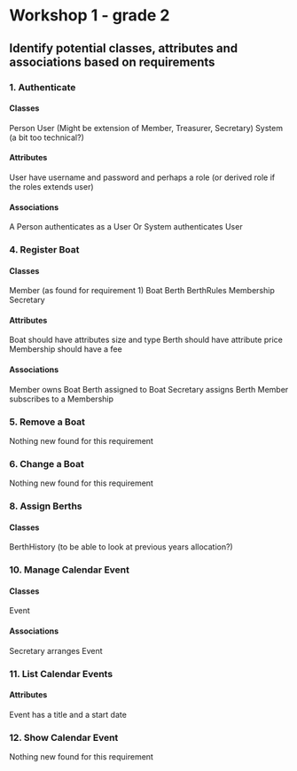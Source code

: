 # Workshop 1 - grade 2

## Identify potential classes, attributes and associations based on requirements

### 1. Authenticate

#### Classes
Person
User (Might be extension of Member, Treasurer, Secretary)
System (a bit too technical?)

#### Attributes
User have username and password and perhaps a role (or derived role if the roles extends user)

#### Associations
A Person authenticates as a User
Or System authenticates User


### 4. Register Boat

#### Classes
Member (as found for requirement 1)
Boat
Berth
BerthRules
Membership
Secretary

#### Attributes
Boat should have attributes size and type
Berth should have attribute price
Membership should have a fee

#### Associations
Member owns Boat
Berth assigned to Boat
Secretary assigns Berth
Member subscribes to a Membership

### 5. Remove a Boat
Nothing new found for this requirement

### 6. Change a Boat
Nothing new found for this requirement

### 8. Assign Berths

#### Classes
BerthHistory (to be able to look at previous years allocation?)

### 10. Manage Calendar Event

#### Classes
Event

#### Associations
Secretary arranges Event

### 11. List Calendar Events

#### Attributes
Event has a title and a start date

### 12. Show Calendar Event
Nothing new found for this requirement
